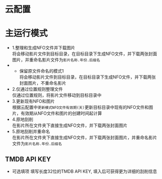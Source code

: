 # 云配置

# 主运行模式
* 1.整理和生成NFO文件并下载图片  
将会移动影片文件到目标目录，在目标目录下生成NFO文件，并下载两张封面图片，并重命名影片文件为`影片名称.年份.后缀名`
* - 保留原文件命名的模式1  
将会移动影片文件到目标目录，在目标目录下生成NFO文件，并下载两张封面图片，不重命名影片
* 2.仅通过位置规则整理文件  
仅通过位置规则，将影片文件移动到目标目录中
* 3.更新现有NFO和图片  
根据云配置中`更新模式NFO文件有效期(天)`更新目标目录中现有的NFO文件和图片，有效期从NFO文件和图片的创建时间起计算
* 4.原地刮削  
在影片所在文件夹下直接生成NFO文件，并下载两张封面图片
* 5.原地刮削并重命名  
在影片所在文件夹下直接生成NFO文件，并下载两张封面图片，并重命名影片文件为`影片名称.年份.后缀名`

## TMDB API KEY
* 可选填项
填写长度32位的TMDB API KEY, 填入后可获得更为详细的刮削信息
